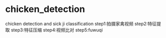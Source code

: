 # chicken_detection
chicken detection and sick ji classification
step1:拍摄家禽视频
step2:特征提取
step3:特征压缩
step4:视频比对
step5:fuwuqi
